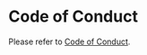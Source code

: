 # Code of Conduct

Please refer to [Code of Conduct](https://github.com/designsystemau/TSC/blob/main/CODE-OF-CONDUCT.md).
